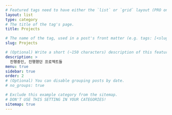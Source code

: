 ```yaml
---
# Featured tags need to have either the `list` or `grid` layout (PRO only).
layout: list
type: category
# The title of the tag's page.
title: Projects

# The name of the tag, used in a post's front matter (e.g. tags: [<slug>]).
slug: Projects

# (Optional) Write a short (~150 characters) description of this featured tag.
description: >
  진행중인, 진행했던 프로젝트들
menu: true
sidebar: true
order: 2
# (Optional) You can disable grouping posts by date.
# no_groups: true

# Exclude this example category from the sitemap.
# DON'T USE THIS SETTING IN YOUR CATEGORIES!
sitemap: true
---
```

